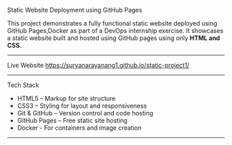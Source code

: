 Static Website Deployment using GitHub Pages

This project demonstrates a fully functional static website deployed using GitHub Pages,Docker as part of a DevOps internship exercise. It showcases a static website built and hosted using GitHub pages using only **HTML and CSS**.

---

Live Website
https://suryanarayanang1.github.io/static-project1/

---

Tech Stack

- HTML5 – Markup for site structure  
- CSS3 – Styling for layout and responsiveness  
- Git & GitHub – Version control and code hosting  
- GitHub Pages – Free static site hosting
- Docker - For containers and image creation

---





